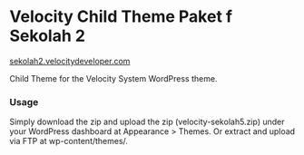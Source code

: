 Velocity Child Theme Paket f Sekolah 2
=================
[sekolah2.velocitydeveloper.com](https://www.sekolah2.velocitydeveloper.com/)

Child Theme for the Velocity System WordPress theme.

### Usage
Simply download the zip and upload the zip (velocity-sekolah5.zip) under your WordPress dashboard at Appearance > Themes. Or extract and upload via FTP at wp-content/themes/.
